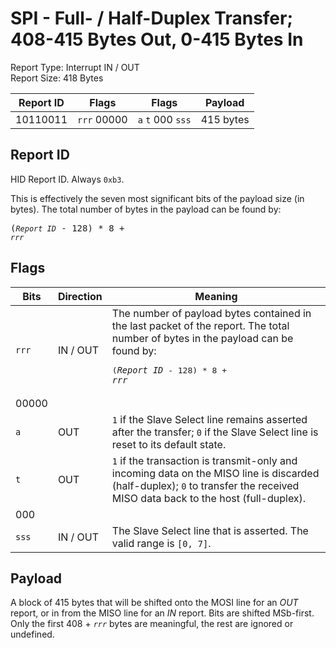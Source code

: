 
# SPI - Full- / Half-Duplex Transfer; 408-415 Bytes Out, 0-415 Bytes In
Report Type: Interrupt IN / OUT<br />
Report Size: 418 Bytes

| Report ID | Flags | Flags | Payload |
|-----------|-------|-------|---------|
| 10110011 | `rrr`&nbsp;00000 | `a`&nbsp;`t`&nbsp;000&nbsp;`sss` | 415 bytes |

## Report ID
HID Report ID.  Always `0xb3`.

This is effectively the seven most significant bits of the payload size (in bytes).  The total number of bytes in the payload can be found by: <pre>(*`Report ID`* - 128) * 8 + *`rrr`*</pre>

## Flags

| Bits  | Direction | Meaning |
|-------|-----------|---------|
| `rrr` | IN / OUT  | The number of payload bytes contained in the last packet of the report.  The total number of bytes in the payload can be found by: <pre>(*`Report ID`* - 128) * 8 + *`rrr`*</pre> |
| 00000 |          |                                                                       |
| `a`   | OUT      | `1` if the Slave Select line remains asserted after the transfer; `0` if the Slave Select line is reset to its default state. |
| `t`   | OUT      | `1` if the transaction is transmit-only and incoming data on the MISO line is discarded (half-duplex); `0` to transfer the received MISO data back to the host (full-duplex). |
| 000   |          |                                                                       |
| `sss` | IN / OUT | The Slave Select line that is asserted.  The valid range is `[0, 7]`. |

## Payload
A block of 415 bytes that will be shifted onto the MOSI line for an *OUT* report, or in from the MISO line for an *IN* report.  Bits are shifted MSb-first.  Only the first 408 + *`rrr`* bytes are meaningful, the rest are ignored or undefined.
